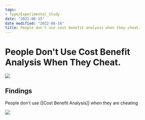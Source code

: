 ```yaml
---
tags:
- Type/Experimental_Study
date: "2022-06-15"
date modified: "2022-06-16"
title: People don't use cost benefit analysis when they cheat.
---
```


# People Don't Use Cost Benefit Analysis When They Cheat.
![](https://i.imgur.com/ir9x1lw.png)

## Findings
People don't use [[Cost Benefit Analysis]] when they are cheating

![](https://i.imgur.com/RrFjiI4.png)
